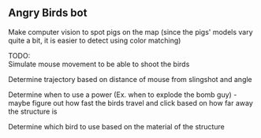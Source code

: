 <h2>Angry Birds bot</h2>

Make computer vision to spot pigs on the map
(since the pigs' models vary quite a bit, it is easier to detect using color matching)

TODO:<br>
Simulate mouse movement to be able to shoot the birds

Determine trajectory based on distance of mouse from slingshot and angle 

Determine when to use a power (Ex. when to explode the bomb guy) - maybe figure out how fast the birds travel and click based on how far away the structure is

Determine which bird to use based on the material of the structure